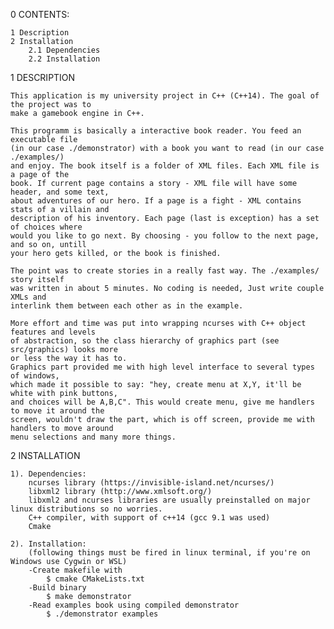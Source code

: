 
0 CONTENTS:

	1 Description
	2 Installation
		2.1 Dependencies
		2.2 Installation

1 DESCRIPTION

	This application is my university project in C++ (C++14). The goal of the project was to
	make a gamebook engine in C++.

	This programm is basically a interactive book reader. You feed an executable file
	(in our case ./demonstrator) with a book you want to read (in our case ./examples/)
	and enjoy. The book itself is a folder of XML files. Each XML file is a page of the
	book. If current page contains a story - XML file will have some header, and some text,
	about adventures of our hero. If a page is a fight - XML contains stats of a villain and
	description of his inventory. Each page (last is exception) has a set of choices where
	would you like to go next. By choosing - you follow to the next page, and so on, untill
	your hero gets killed, or the book is finished.

	The point was to create stories in a really fast way. The ./examples/ story itself
	was written in about 5 minutes. No coding is needed, Just write couple XMLs and
	interlink them between each other as in the example.

	More effort and time was put into wrapping ncurses with C++ object features and levels
	of abstraction, so the class hierarchy of graphics part (see src/graphics) looks more
	or less the way it has to.
	Graphics part provided me with high level interface to several types of windows,
	which made it possible to say: "hey, create menu at X,Y, it'll be white with pink buttons,
	and choices will be A,B,C". This would create menu, give me handlers to move it around the
	screen, wouldn't draw the part, which is off screen, provide me with handlers to move around
	menu selections and many more things.


2 INSTALLATION

	1). Dependencies:
		ncurses library (https://invisible-island.net/ncurses/)
		libxml2 library (http://www.xmlsoft.org/)
		libxml2 and ncurses libraries are usually preinstalled on major linux distributions so no worries.
		C++ compiler, with support of c++14 (gcc 9.1 was used)
		Cmake

	2). Installation:
		(following things must be fired in linux terminal, if you're on Windows use Cygwin or WSL)
		-Create makefile with
			$ cmake CMakeLists.txt
		-Build binary
			$ make demonstrator
		-Read examples book using compiled demonstrator
			$ ./demonstrator examples

